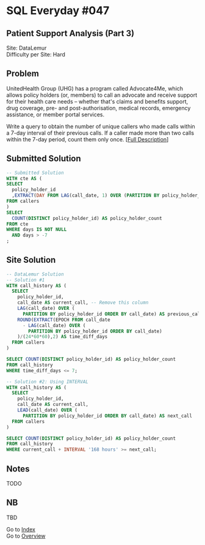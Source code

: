 # SQL Everyday \#047

## Patient Support Analysis (Part 3)

Site: DataLemur\
Difficulty per Site: Hard

## Problem

UnitedHealth Group (UHG) has a program called Advocate4Me, which allows policy holders (or, members) to call an advocate and receive support for their health care needs – whether that's claims and benefits support, drug coverage, pre- and post-authorisation, medical records, emergency assistance, or member portal services.

Write a query to obtain the number of unique callers who made calls within a 7-day interval of their previous calls. If a caller made more than two calls within the 7-day period, count them only once. [[Full Description](https://datalemur.com/questions/patient-call-history)]

## Submitted Solution

```sql
-- Submitted Solution
WITH cte AS (
SELECT
  policy_holder_id
  ,EXTRACT(DAY FROM LAG(call_date, 1) OVER (PARTITION BY policy_holder_id ORDER BY call_date ASC) - call_date) AS days
FROM callers
)
SELECT
  COUNT(DISTINCT policy_holder_id) AS policy_holder_count
FROM cte
WHERE days IS NOT NULL 
  AND days > -7
;
```

## Site Solution

```sql
-- DataLemur Solution 
-- Solution #1
WITH call_history AS (
  SELECT
    policy_holder_id,
    call_date AS current_call, -- Remove this column
    LAG(call_date) OVER (
  	  PARTITION BY policy_holder_id ORDER BY call_date) AS previous_call, -- Remove this column
    ROUND(EXTRACT(EPOCH FROM call_date 
      - LAG(call_date) OVER (
  	    PARTITION BY policy_holder_id ORDER BY call_date)
    )/(24*60*60),2) AS time_diff_days
  FROM callers
)

SELECT COUNT(DISTINCT policy_holder_id) AS policy_holder_count
FROM call_history
WHERE time_diff_days <= 7;

-- Solution #2: Using INTERVAL
WITH call_history AS (
  SELECT 
    policy_holder_id,
    call_date AS current_call,
    LEAD(call_date) OVER (
      PARTITION BY policy_holder_id ORDER BY call_date) AS next_call
  FROM callers
)

SELECT COUNT(DISTINCT policy_holder_id) AS policy_holder_count
FROM call_history
WHERE current_call + INTERVAL '168 hours' >= next_call;
```

## Notes

TODO

## NB

TBD

Go to [Index](../?tab=readme-ov-file#index)\
Go to [Overview](../?tab=readme-ov-file)

